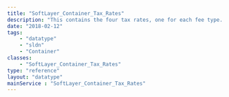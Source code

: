 ```yaml
---
title: "SoftLayer_Container_Tax_Rates"
description: "This contains the four tax rates, one for each fee type. "
date: "2018-02-12"
tags:
    - "datatype"
    - "sldn"
    - "Container"
classes:
    - "SoftLayer_Container_Tax_Rates"
type: "reference"
layout: "datatype"
mainService : "SoftLayer_Container_Tax_Rates"
---
```

